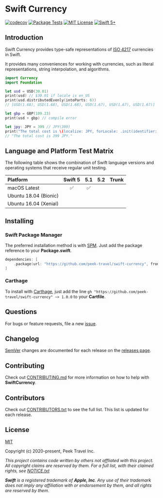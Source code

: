 # Swift Currency

[![codecov](https://codecov.io/gh/peek-travel/swift-currency/branch/master/graph/badge.svg)](https://codecov.io/gh/peek-travel/swift-currency)
[![Package Tests](https://github.com/peek-travel/swift-currency/workflows/Package%20Tests/badge.svg)](https://github.com/peek-travel/swift-currency/actions?query=workflow%3A%22Package+Tests%22)
[![MIT License](https://img.shields.io/badge/License-MIT-yellow.svg)](https://github.com/peek-travel/swift-currency/blob/master/LICENSE.txt)
[![Swift 5+](https://img.shields.io/badge/Swift-5.0+-orange.svg)](https://swift.org)

## Introduction

Swift Currency provides type-safe representations of [ISO 4217](https://en.wikipedia.org/wiki/ISO_4217) currencies in Swift.

It provides many conveniences for working with currencies, such as literal representations, string interpolation, and algorithms.

```swift
import Currency
import Foundation

let usd = USD(30.01)
print(usd) // $30.01 if locale is en_US
print(usd.distributedEvenly(intoParts: 6))
// [USD(1.68), USD(1.68), USD(1.68), USD(1.67), USD(1.67), USD(1.67)]

let gbp = GBP(109.23)
print(usd + gbp) // compile error

let jpy: JPY = 399 // JPY(399)
print("The total cost is \(localize: JPY, forLocale: .init(identifier: "fr_FR")).)
// "The total cost is 399 JPY."
```

## Language and Platform Test Matrix

The following table shows the combination of Swift language versions and operating systems that
receive regular unit testing.

| Platform | Swift 5 | 5.1 | 5.2 | Trunk |
|:---------|:-------:|:---:|:---:|:-----:|
| macOS Latest | :white_check_mark: | :white_check_mark: | | |
| Ubuntu 18.04 (Bionic) | | | | |
| Ubuntu 16.04 (Xenial) | | | | |

## Installing

### Swift Package Manager

The preferred installation method is with [SPM](https://swift.org/getting-started/#using-the-package-manager). Just add the package reference to your **Package.swift**.

```swift
dependencies: [
    .package(url: "https://github.com/peek-travel/swift-currency", from: "1.0.0")
]
```

### Carthage

To install with [Carthage](https://github.com/Carthage/Carthage), just add the line `gh "https://github.com/peek-travel/swift-currency" ~> 1.0.0` to your **Cartfile**.

## Questions

For bugs or feature requests, file a new [issue](https://gitlab.com/mordil/swift-redi-stack/issues).

## Changelog

[SemVer](https://semver.org/) changes are documented for each release on the [releases page](https://github.com/peek-travel/swift-currency/releases).

## Contributing

Check out [CONTRIBUTING.md](https://github.com/peek-travel/swift-currency/blob/master/CONTRIBUTING.md) for more information on how to help with **SwiftCurrency**.

## Contributors

Check out [CONTRIBUTORS.txt](https://github.com/peek-travel/swift-currency/blob/master/CONTRIBUTORS.txt) to see the full list. This list is updated for each release.

## License

[MIT](https://github.com/peek-travel/swift-currency/blob/master/LICENSE.txt)

Copyright (c) 2020-present, Peek Travel Inc.

_This project contains code written by others not affliated with this project. All copyright claims are reserved by them. For a full list, with their claimed rights, see [NOTICE.txt](https://github.com/peek-travel/swift-currency/blob/master/NOTICE.txt)_

_**Swift** is a registered trademark of **Apple, Inc**. Any use of their trademark does not imply any affiliation with or endorsement by them, and all rights are reserved by them._
